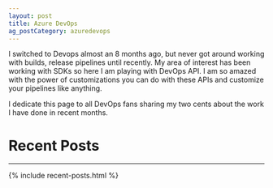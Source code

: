 ```yaml
---
layout: post
title: Azure DevOps
ag_postCategory: azuredevops
---
```


I switched to Devops almost an 8 months ago, but never got around working with builds, release pipelines until recently. My area of interest has been working with SDKs so here I am playing with DevOps API. I am so amazed with the power of customizations you can do with these APIs and customize your pipelines like anything. 

I dedicate this page to all DevOps fans sharing my two cents about the work I have done in recent months.


# Recent Posts
---

 {% include recent-posts.html %}